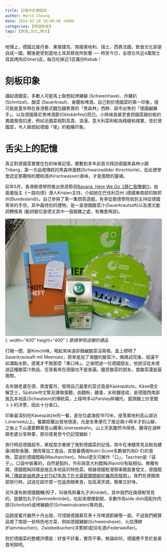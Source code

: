 ```yaml
---
title: 記憶中的德國菜
author: Marco Cheung
date: 2024-02-28 18:00:00 +0800
categories: [德國飲食]
tags: [飲食,文化,德文]
---
```

地理上，德國北接丹麥、東接捷克、南接奧地利、瑞士，西靠法國，飲食文化卻是自成一國，戰後更受到當地土耳其移民所影響 ── 時至今日，全德合共近4萬間土耳其烤肉(Döner)店，每日吃掉近3百萬份Kebab！

# 刻板印象
講起德國菜，多數人可能馬上聯想起烤豬腳 (Schweinhaxe)、炸豬扒 (Schnitzel)、酸菜 (Sauerkraut)、香腸和啤酒。自己對於德國菜的第一印象，很可能是童年時在香港舊式麵包鋪售賣的「黑森林」西餅、超市出售的「德國鹹豬手」，以及德國慕尼黑啤酒節(Oktoberfest)而已。小時候我甚至會把國菜跟刻板的異國風情扣連，例如法國菜相對高貴、浪漫、意大利菜則較為精緻和樸實。至於德國菜，令人聯想起德國「佬」的粗曠印象。

# 舌尖上的記憶 
真正對德國菜實實在在的味覺記憶，要數到多年前首次拜訪德國黑森林小鎮Triberg，第一次品嚐傳統的黑森林蛋糕(Schwarzwälder Kirschtorte)，從此便學會認定那獨特的櫻桃酒(Kirschwasser)香味，才是蛋糕的靈魂。

前年5月，香港歌德學院推出旅遊節目[Bavaria, Here We Go《拜仁我嚟喇!》](https://www.goethe.de/ins/hon/cn/kul/deu/bav.html)，由面書版主《一路向德》港人Kristen主持，介紹她在巴伐利亞州 (德國東南部的聯邦州(Bundesland))。自己參與了第一集問答遊戲，有幸從歌德學院收到主持從德國寄來的手信，其中最特別的禮物，是一盒德國酸菜汁(Sauerkrautsaft)以及德文動詞轉換表 (動詞變位是德文其中一個複雜之處，有機會再談)。

![sauerkrautsaft](/images/sauerkrautsaft.jpg){: width="400" height="400" }
_歌德學院送贈的禮品_

打開一聞，是Kimchi味，喝起來味道卻跟鹹酸菜沒兩樣。盒上標明了Sauerkrautsaft mit Meersatz，原來是加了海鹽的酸菜汁。媽媽試完後，提議不如溝點水飲，感覺才不致那麼「重口味」。之後問過一位德國朋友，他說沒從未嚐過這種酸菜汁飲品，在我看來在德國也不是普遍。鐘意酸菜的朋友，食酸菜還是最實際。

去年跟老婆在德、奧度蜜月，發現自己最愛的菜式竟是Käsespätzle。Käse德文解芝士，Spätzle中文暫且譯做蛋麵，由麵粉，雞蛋，水和鹽搓成，是德國西南部施瓦本地區(Schwaben)的傳統菜。上碟時多以Parsley碎襯托，面頭鋪上炒至脆卜卜的洋蔥，因此十分香口。

印象最深刻吃Käsespätzle的一餐，是在位處海拔1970米，座落奧地利高山湖泊Lünersee山上。餐廳距離出發地很遠，光是坐車便花了接近兩小時半才到山腳，之後上下山還要轉乘登山纜車Lünerseebahn。山上天氣雖然冷得很，難得在湖畔跟老婆分享熱葷，那份感覺至今仍記憶猶新！

旅行時逛德國超市，某程度亦重塑了我對德國菜的記憶。其中在凍櫃常見且較為健康(相對香腸、煙肉等加工食品，其營養價值Nutri-Score多數被列為D-E)的食物，莫過於德國餛飩(Maultaschen)。Maul德文可解作「口」，Taschen是「袋子」，口袋中裝著的，自然是餡料，外形與意大利餛飩(Ravioli)有點相似。無獨有偶，德國餛飩同樣是施瓦本地區的特色菜。根據德國駐港領事館面書發文，德國餛飩[「傳說是由修道士於1147年為了在大齋節期間偷吃豬肉而發明」](https://www.facebook.com/GermanConsulateGeneralHongKong/photos/a.741605459372908/746141175586003)。我們在德國南部旅行時，試過在超市買一包返旅館煮食，加高湯烹調，簡單又好味。

另外還有款德國麵糰/餃子，叫做馬鈴薯丸子(Knödel)，其中我們在南德較常見的，是麵包丸子(Semmelknödel)。吃起來煙煙韌韌，多數作為side dish搭配炸肉排(Schnitzel)或烤豬腩仔(Schweinsbraten)等肉食。

這趟度蜜月雖然十月出發，可惜跟德國慕尼黑十月啤酒節緣慳一面。不過我們總算品嚐了南部一些特色地方菜，例如德國豬腳(Schweinshaxe)、火焰薄餅(Flammkuchen)、Zwiebelkuchen(洋蔥餅)配羽毛酒(Federweißer)。

對於德國菜的整體評價是：好食不好看，實而不華。無論如何，德國應不至於是美食地獄吧。